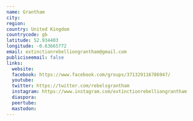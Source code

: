 ```yaml
---
name: Grantham
city:
region:
country: United Kingdom
countrycode: gb
latitude: 52.934403
longitude: -0.63665772
email: extinctionrebelliongrantham@gmail.com
publiciseemail: false
links:
  website:
  facebook: https://www.facebook.com/groups/371329116786947/
  youtube:
  twitter: https://twitter.com/rebelsgrantham
  instagram: https://www.instagram.com/extinctionrebelliongrantham
  diaspora:
  peertube:
  mastodon:
---
```

